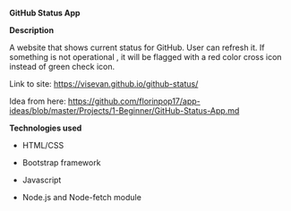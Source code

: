**GitHub Status App**

**Description**

A website that shows current status for GitHub. User can refresh it. If something is not operational , it will be flagged with a red color cross icon instead of green check icon.

Link to site: https://visevan.github.io/github-status/

Idea from here: https://github.com/florinpop17/app-ideas/blob/master/Projects/1-Beginner/GitHub-Status-App.md

**Technologies used**

- HTML/CSS

- Bootstrap framework

- Javascript

- Node.js and Node-fetch module


